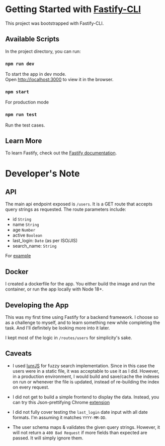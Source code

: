 # Getting Started with [Fastify-CLI](https://www.npmjs.com/package/fastify-cli)
This project was bootstrapped with Fastify-CLI.

## Available Scripts

In the project directory, you can run:

### `npm run dev`

To start the app in dev mode.\
Open [http://localhost:3000](http://localhost:3000) to view it in the browser.

### `npm start`

For production mode

### `npm run test`

Run the test cases.

## Learn More

To learn Fastify, check out the [Fastify documentation](https://fastify.dev/docs/latest/).


# Developer's Note
## API
The main api endpoint exposed is `/users`. It is a GET route that accepts query strings as requested. The route parameters include:

- id `String`
- name `String`
- age `Number`
- active `Boolean`
- last_login: `Date` (as per ISO/JIS)
- search_name: `String`

For [example](http://localhost:3000/users?search_name=davi&active=true)

## Docker
I created a dockerfile for the app. You either build the image and run the container, or run the app locally with Node 18+.

## Developing the App
This was my first time using Fastify for a backend framework. I choose so as a challenge to myself, and to learn something new while completing the task. And I'll definitely be looking more into it later.

I kept most of the logic in `/routes/users` for simplicity's sake.

## Caveats
- I used [lunrJS](https://lunrjs.com/) for fuzzy search implementation. Since in this case the users were in a static file, it was acceptable to use it as I did. However, in a production environment, I would build and save/cache the indexes on run or whenever the file is updated, instead of re-building the index on every request.

- I did not get to build a simple frontend to display the data. Instead, you can try this Json-prettifying Chrome [extension](https://chromewebstore.google.com/detail/json-viewer/gbmdgpbipfallnflgajpaliibnhdgobh)

- I did not fully cover testing the `last_login` date input with all date formats. I'm assuming it matches `YYYY-MM-DD`.

- The user schema maps & validates the given query strings. However, it will not return a `400 Bad Request` if more fields than expected are passed. It will simply ignore them.
